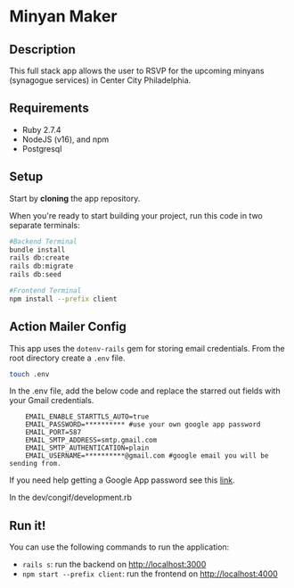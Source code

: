 # Minyan Maker

## Description

This full stack app allows the user to RSVP for the upcoming minyans (synagogue services) in Center City Philadelphia. 

## Requirements

- Ruby 2.7.4
- NodeJS (v16), and npm
- Postgresql

## Setup

Start by **cloning** the app repository.

When you're ready to start building your project, run this code in two separate terminals:

```sh
#Backend Terminal
bundle install
rails db:create
rails db:migrate 
rails db:seed

#Frontend Terminal
npm install --prefix client

```

## Action Mailer Config

This app uses the `dotenv-rails` gem for storing email credentials.
From the root directory create a `.env` file.

```sh
touch .env
```

In the .env file, add the below code and replace the starred out fields with your Gmail credentials. 
```
    EMAIL_ENABLE_STARTTLS_AUTO=true
    EMAIL_PASSWORD=********** #use your own google app password
    EMAIL_PORT=587
    EMAIL_SMTP_ADDRESS=smtp.gmail.com
    EMAIL_SMTP_AUTHENTICATION=plain
    EMAIL_USERNAME=**********@gmail.com #google email you will be sending from.
```
If you need help getting a Google App password see this [link](https://support.google.com/accounts/answer/185833?hl=en).

In the dev/congif/development.rb
## Run it!

You can use the following commands to run the application:

- `rails s`: run the backend on [http://localhost:3000](http://localhost:3000)
- `npm start --prefix client`: run the frontend on
  [http://localhost:4000](http://localhost:4000)

